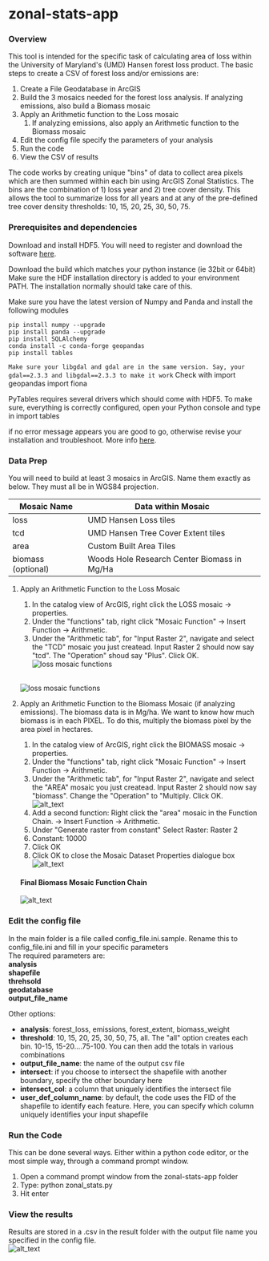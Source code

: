 # zonal-stats-app
### Overview
This tool is intended for the specific task of calculating area of loss within the University of Maryland's (UMD) Hansen forest loss product. The basic steps to create a CSV of forest loss and/or emissions are:

1. Create a File Geodatabase in ArcGIS
2. Build the 3 mosaics needed for the forest loss analysis. If analyzing emissions, also build a Biomass mosaic
3. Apply an Arithmetic function to the Loss mosaic
    1. If analyzing emissions, also apply an Arithmetic function to the Biomass mosaic 
4. Edit the config file specify the parameters of your analysis
5. Run the code
6. View the CSV of results

The code works by creating unique "bins" of data to collect area pixels which are then summed within each bin using ArcGIS Zonal Statistics. The bins are the combination of 1) loss year and 2) tree cover density. This allows the tool to summarize loss for all years and at any of the pre-defined tree cover density thresholds: 10, 15, 20, 25, 30, 50, 75.


### Prerequisites and dependencies

Download and install HDF5.
You will need to register and download the software [here](https://www.hdfgroup.org/downloads/hdf5/).

Download the build which matches your python instance (ie 32bit or 64bit)
Make sure the HDF installation directory is added to your environment PATH. The installation normally should take care of this.

Make sure you have the latest version of Numpy and Panda and install the following modules

```shell
pip install numpy --upgrade
pip install panda --upgrade
pip install SQLAlchemy
conda install -c conda-forge geopandas
pip install tables
```

`Make sure your libgdal and gdal are in the same version. Say, your gdal==2.3.3 and libgdal==2.3.3 to make it work`
Check with
import geopandas
import fiona

PyTables requires several drivers which should come with HDF5. To make sure, everything is correctly configured, 
open your Python console and type in 
import tables

if no error message appears you are good to go, otherwise revise your installation and troubleshoot. 
More info [here](http://www.pytables.org/usersguide/installation.html).


### Data Prep
You will need to build at least 3 mosaics in ArcGIS. Name them exactly as below. They must all be in WGS84 projection.

Mosaic Name | Data within Mosaic
----- | -----
loss | UMD Hansen Loss tiles
tcd | UMD Hansen Tree Cover Extent tiles
area | Custom Built Area Tiles
biomass (optional) | Woods Hole Research Center Biomass in Mg/Ha

1. Apply an Arithmetic Function to the Loss Mosaic
   1. In the catalog view of ArcGIS, right click the LOSS mosaic -> properties. 
   2. Under the "functions" tab, right click "Mosaic Function" -> Insert Function -> Arithmetic. 
   3. Under the "Arithmetic tab", for "Input Raster 2", navigate and select the "TCD" mosaic you just createad. Input Raster 2 should now say "tcd". The "Operation" shoud say "Plus". Click OK.
   <br />![loss mosaic functions](https://github.com/wri/zonal-stats-app/blob/master/images/loss_arithmetic.JPG?raw=true "Functions Applied to Loss Mosaic")
   
   
   <br />![loss mosaic functions](https://github.com/wri/zonal-stats-app/blob/master/images/loss_mosaic.JPG?raw=true "Functions Applied to Loss Mosaic")
2. Apply an Arithmetic Function to the Biomass Mosaic (if analyzing emissions). The biomass data is in Mg/ha. We want to know how much biomass is in each PIXEL. To do this, multiply the biomass pixel by the area pixel in hectares. 
   1. In the catalog view of ArcGIS, right click the BIOMASS mosaic -> properties. 
   2. Under the "functions" tab, right click "Mosaic Function" -> Insert Function -> Arithmetic. 
   3. Under the "Arithmetic tab", for "Input Raster 2", navigate and select the "AREA" mosaic you just createad. Input Raster 2 should now say "biomass". Change the "Operation" to "Multiply. Click OK.
   <br />![alt_text](https://github.com/wri/zonal-stats-app/blob/master/images/biomass_arithmetic_1.JPG?raw=true "first biomass function")
   4. Add a second function: Right click the "area" mosaic in the Function Chain. -> Insert Function -> Arithmetic.
   5. Under "Generate raster from constant" Select Raster: Raster 2
   6. Constant: 10000
   7. Click OK
   8. Click OK to close the Mosaic Dataset Properties dialogue box
   <br />![alt_text](https://github.com/wri/zonal-stats-app/blob/master/images/biomass_arithmetic_2.JPG?raw=true "second biomass function") 
   
   #### Final Biomass Mosaic Function Chain
   ![alt_text](https://github.com/wri/zonal-stats-app/blob/master/images/biomass_mosaic_function.JPG?raw=true "second biomass function") 
   
### Edit the config file
In the main folder is a file called config_file.ini.sample. Rename this to config_file.ini and fill in your specific parameters
<br />The required parameters are:
<br />**analysis**
<br />**shapefile**
<br />**threhsold**
<br />**geodatabase**
<br />**output_file_name**

Other options:
- **analysis**: forest_loss, emissions, forest_extent, biomass_weight
- **threshold**:  10, 15, 20, 25, 30, 50, 75, all. The "all" option creates each bin. 10-15, 15-20....75-100. You can then add the totals in various combinations
- **output_file_name**: the name of the output csv file
- **intersect**: if you choose to intersect the shapefile with another boundary, specify the other boundary here
- **intersect_col**: a column that uniquely identifies the intersect file
- **user_def_column_name**: by default, the code uses the FID of the shapefile to identify each feature. Here, you can specify which column uniquely identifies your input shapefile

### Run the Code
This can be done several ways. Either within a python code editor, or the most simple way, through a command prompt window.
1. Open a command prompt window from the zonal-stats-app folder
2. Type: python zonal_stats.py
3. Hit enter

### View the results
Results are stored in a .csv in the result folder with the output file name you specified in the config file. 
<br />![alt_text](https://github.com/wri/zonal-stats-app/blob/master/images/csv_walkthrough.jpg?raw=true "csv walkthrough")
